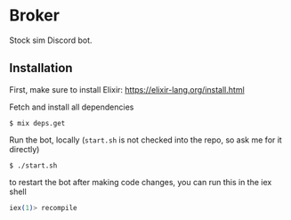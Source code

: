 # Broker

Stock sim Discord bot.

## Installation

First, make sure to install Elixir: https://elixir-lang.org/install.html

Fetch and install all dependencies
```shell
$ mix deps.get
```

Run the bot, locally (`start.sh` is not checked into the repo, so ask me for it directly)
```shell
$ ./start.sh
```

to restart the bot after making code changes, you can run this in the iex shell
```elixir
iex(1)> recompile
```
